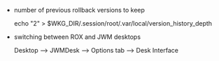 <!-- title: EasyOS Tips and Tricks -->
<!-- tags: makesite EasyOS -->

- number of previous rollback versions to keep

    echo "2" > $WKG_DIR/.session/root/.var/local/version_history_depth

- switching between ROX and JWM desktops

    Desktop --> JWMDesk --> Options tab --> Desk Interface
